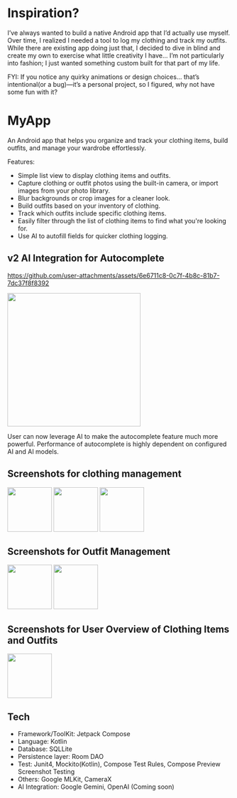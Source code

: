 # Inspiration?
I’ve always wanted to build a native Android app that I’d actually use myself. 
Over time, I realized I needed a tool to log my clothing and track my outfits. 
While there are existing app doing just that, I decided to dive in blind and create my own to exercise what little creativity I have... 
I’m not particularly into fashion; I just wanted something custom built for that part of my life. 

FYI: If you notice any quirky animations or design choices... that’s intentional(or a bug)—it’s a personal project, so I figured, why not have some fun with it?

# MyApp
An Android app that helps you organize and track your clothing items, build outfits, and manage your wardrobe effortlessly.

Features:
- Simple list view to display clothing items and outfits.
- Capture clothing or outfit photos using the built-in camera, or import images from your photo library.
- Blur backgrounds or crop images for a cleaner look.
- Build outfits based on your inventory of clothing.
- Track which outfits include specific clothing items.
- Easily filter through the list of clothing items to find what you're looking for.
- Use AI to autofill fields for quicker clothing logging.

## v2 AI Integration for Autocomplete
https://github.com/user-attachments/assets/6e6711c8-0c7f-4b8c-81b7-7dc37f8f8392

<img src="https://github.com/user-attachments/assets/5179f7e3-0cfd-483b-a62d-6ce23d854506" width="300">

User can now leverage AI to make the autocomplete feature much more powerful. 
Performance of autocomplete is highly dependent on configured AI and AI models. 


## Screenshots for clothing management
<p align="left">
  <img src="https://github.com/user-attachments/assets/8ed8140c-beca-4704-acf0-fa7124db1566" width="100" />
  <img src="https://github.com/user-attachments/assets/785257c1-6729-423c-a98b-b9705865ccdc" width="100" />
  <img src="https://github.com/user-attachments/assets/ad212343-8a90-4d97-bf62-d44222023793" width="100" />
</p>

## Screenshots for Outfit Management
<p align="left">
  <img src="https://github.com/user-attachments/assets/25d0989a-0879-47ca-8b66-4159d773d7d4" width="100" />
  <img src="https://github.com/user-attachments/assets/c6618d22-1817-426c-86fe-0dbd5619b037" width="100" />
</p>

## Screenshots for User Overview of Clothing Items and Outfits
<p align="left">
  <img src="https://github.com/user-attachments/assets/8fb195b1-970e-4b15-a71b-85d998ae5ff2" width="100" />
</p>


## Tech
- Framework/ToolKit: Jetpack Compose
- Language: Kotlin
- Database: SQLLite
- Persistence layer: Room DAO
- Test: Junit4, Mockito(Kotlin), Compose Test Rules, Compose Preview Screenshot Testing 
- Others: Google MLKit, CameraX
- AI Integration: Google Gemini, OpenAI (Coming soon)
